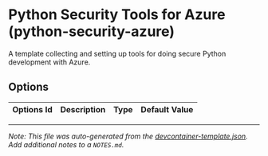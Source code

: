 
# Python Security Tools for Azure (python-security-azure)

A template collecting and setting up tools for doing secure Python development with Azure.

## Options

| Options Id | Description | Type | Default Value |
|-----|-----|-----|-----|




---

_Note: This file was auto-generated from the [devcontainer-template.json](https://github.com/crazy4pi314/devcontainer-security-templates/blob/main/src/python-security-azure/devcontainer-template.json).  Add additional notes to a `NOTES.md`._
